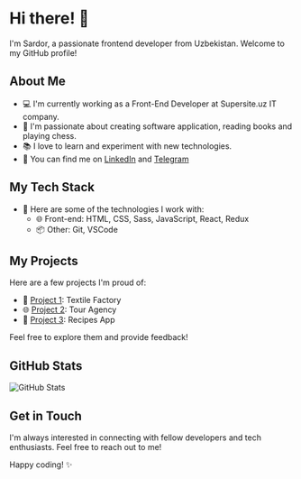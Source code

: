 # Hi there! 👋

I'm Sardor, a passionate frontend developer from Uzbekistan. Welcome to my GitHub profile!

## About Me

- 💻 I'm currently working as a Front-End Developer at Supersite.uz IT company.
- 🌱 I'm passionate about creating software application, reading books and playing chess.
- 📚 I love to learn and experiment with new technologies.
- 📢 You can find me on [LinkedIn](https://www.linkedin.com/in/sardor-ibn-farhod-0314b628b) and [Telegram](t.me/SardorFarhodOgli)

## My Tech Stack

- 💼 Here are some of the technologies I work with:
  - 🌐 Front-end: HTML, CSS, Sass, JavaScript, React, Redux
  - 📦 Other: Git, VSCode

## My Projects

Here are a few projects I'm proud of:

- 🚀 [Project 1](https://github.com/SardorDev12/basico.uz): Textile Factory
- 🌐 [Project 2](https://github.com/SardorDev12/solitour.uz): Tour Agency
- 📝 [Project 3](https://github.com/SardorDev12/SoliMeal): Recipes App

Feel free to explore them and provide feedback!

## GitHub Stats

![GitHub Stats](https://github-readme-stats.vercel.app/api?username=SardorDev12&show_icons=true&theme=dark)

## Get in Touch

I'm always interested in connecting with fellow developers and tech enthusiasts. Feel free to reach out to me!

Happy coding! ✨
